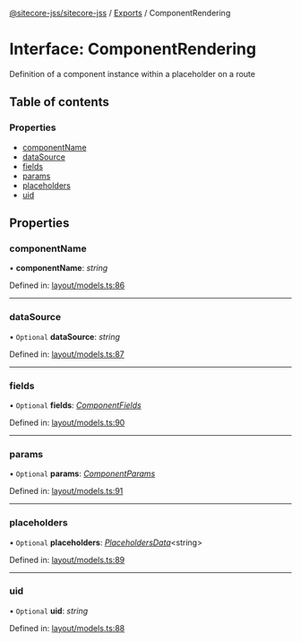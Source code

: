 [@sitecore-jss/sitecore-jss](../README.md) / [Exports](../modules.md) / ComponentRendering

# Interface: ComponentRendering

Definition of a component instance within a placeholder on a route

## Table of contents

### Properties

- [componentName](componentrendering.md#componentname)
- [dataSource](componentrendering.md#datasource)
- [fields](componentrendering.md#fields)
- [params](componentrendering.md#params)
- [placeholders](componentrendering.md#placeholders)
- [uid](componentrendering.md#uid)

## Properties

### componentName

• **componentName**: *string*

Defined in: [layout/models.ts:86](https://github.com/Sitecore/jss/blob/94a2bbf1/packages/sitecore-jss/src/layout/models.ts#L86)

___

### dataSource

• `Optional` **dataSource**: *string*

Defined in: [layout/models.ts:87](https://github.com/Sitecore/jss/blob/94a2bbf1/packages/sitecore-jss/src/layout/models.ts#L87)

___

### fields

• `Optional` **fields**: [*ComponentFields*](componentfields.md)

Defined in: [layout/models.ts:90](https://github.com/Sitecore/jss/blob/94a2bbf1/packages/sitecore-jss/src/layout/models.ts#L90)

___

### params

• `Optional` **params**: [*ComponentParams*](componentparams.md)

Defined in: [layout/models.ts:91](https://github.com/Sitecore/jss/blob/94a2bbf1/packages/sitecore-jss/src/layout/models.ts#L91)

___

### placeholders

• `Optional` **placeholders**: [*PlaceholdersData*](../modules.md#placeholdersdata)<string\>

Defined in: [layout/models.ts:89](https://github.com/Sitecore/jss/blob/94a2bbf1/packages/sitecore-jss/src/layout/models.ts#L89)

___

### uid

• `Optional` **uid**: *string*

Defined in: [layout/models.ts:88](https://github.com/Sitecore/jss/blob/94a2bbf1/packages/sitecore-jss/src/layout/models.ts#L88)
